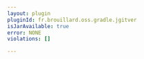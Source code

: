 ```yaml
---
layout: plugin
pluginId: fr.brouillard.oss.gradle.jgitver
isJarAvailable: true
error: NONE
violations: []

---
```


